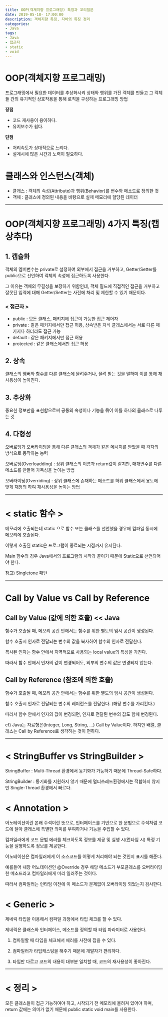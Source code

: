 ```yaml
---
title: OOP(객체지향 프로그래밍) 특징과 꼬리질문
date: 2019-05-18- 17:00:00
description: 객체지향 특징, 자바의 특징 정리
categories:
- Java
tags: 
- Java
- 접근자
- static
- void
---
```

# OOP(객체지향 프로그래밍)
프로그래밍에서 필요한 데이터를 추상화시켜 상태와 행위를 가진 객체를 만들고 그 객체들 간의 유기적인 상호작용을 통해 로직을 구성하는 프로그래밍 방법

**장점**
- 코드 재사용이 용이하다.
- 유지보수가 쉽다.

**단점**
- 처리속도가 상대적으로 느리다.
- 설계시에 많은 시간과 노력이 필요하다.

# 클래스와 인스턴스(객체)
- 클래스 : 객체의 속성(Attribute)과 행위(Behavior)를 변수와 메소드로 정의한 것
- 객체 : 클래스에 정의된 내용을 바탕으로 실제 메모리에 할당된 데이터

***

# OOP(객체지향 프로그래밍) 4가지 특징(캡상추다)
## 1. 캡슐화
객체의 멤버변수는 private로 설정하여 외부에서 접근을 거부하고, Getter/Setter를 public으로 선언하여 객체의 속성에 접근하도록 사용한다.

그 이유는 객체의 무결성을 보장하기 위함인데, 객체 필드에 직접적인 접근을 거부하고 잘못된 입력에 대해 Getter/Setter는 사전에 처리 및 제한할 수 있기 때문이다.

### < 접근자 >
* public    : 모든 클래스, 패키지에 접근이 가능한 접근 제어자
* private   : 같은 패키지에서만 접근 허용, 상속받은 자식 클래스에서는 서로 다른 패키지다 하더라도 접근 가능
* default   : 같은 패키지에서만 접근 허용
* protected : 같은 클래스에서만 접근 허용

## 2. 상속
클래스의 멤버와 함수를 다른 클래스에 물려주거나, 물려 받는 것을 말하며 이를 통해 재사용성이 높아진다.

## 3. 추상화
중요한 정보만을 표현함으로써 공통의 속성이나 기능을 묶어 이를 하나의 클래스로 다루는 것

## 4. 다형성
오버로딩과 오버라이딩을 통해 다른 클래스의 객체가 같은 메시지를 받았을 때 각자의 방식으로 동작하는 능력

오버로딩(Overloadding)    : 상위 클래스의 이름과 return값이 같지만, 매개변수를 다른 메소드를 만들어 가독성을 높이는 방법

오버라이딩(Overriding)     : 상위 클래스에 존재하는 메소드를 하위 클래스에서 용도에 맞게 재정의 하여 재사용성을 높이는 방법

***

# < static 함수 >
메모리에 호출되는데 static 으로 함수 또는 클래스를 선언했을 경우에 컴파일 동시에 메모리에 호출된다.

이렇게 호출된 static은 프로그램이 종료되는 시점까지 유지된다.

Main 함수의 경우 Java에서의 프로그램의 시작과 끝이기 때문에 Static으로 선언되어야 한다.

참고) Singletone 패턴

***

# Call by Value vs Call by Reference
## Call by Value (값에 의한 호출)        << Java
함수가 호출될 때, 메모리 공간 안에서는 함수를 위한 별도의 임시 공간이 생성된다.

함수 호출시 인자로 전달되는 변수의 값을 복사하여 함수의 인자로 전달한다.

복사된 인자는 함수 안에서 지역적으로 사용되는 local value의 특성을 가진다.

따라서 함수 안에서 인자의 값이 변경되어도, 외부의 변수의 값은 변경되지 않는다.

## Call by Reference (참조에 의한 호출)
함수가 호출될 때, 메모리 공간 안에서는 함수를 위한 별도의 임시 공간이 생성된다.

함수 호출시 인자로 전달되는 변수의 레퍼런스를 전달한다. (해당 변수를 가리킨다.)

따라서 함수 안에서 인자의 값이 변경되면, 인자로 전달된 변수의 값도 함께 변경된다.

cf) Java는 자료형은(Integer, Long, String, ...) Call by Value이다. 하지만 배열, 클래스는 Call by Reference로 생각하는 것이 편하다.

***

# < StringBuffer vs StringBuilder >
StringBuffer    : Multi-Thread 환경에서 동기화가 가능하기 때문에 Thread-Safe하다.

StringBuilder   : 동기화를 지원하지 않기 때문에 멀티쓰레드환경에서는 적합하지 않지만 Single-Thread 환경에서 빠르다.

# < Annotation >
어노테이션이란 본래 주석이란 뜻으로, 인터페이스를 기반으로 한 문법으로 주석처럼 코드에 달아 클래스에 특별한 의미를 부여하거나 기능을 주입할 수 있다.

컴파일러에게 코드 문법 에러를 체크하도록 정보를 제공 및 실행 시(런타임 시) 특정 기능을 실행하도록 정보를 제공한다.

어노테이션은 컴파일러에게 이 소스코드를 어떻게 처리해야 되는 것인지 표시를 해준다. 

예를들어 내장 어노테이션인 @Override 경우 해당 메소드가 부모클래스를 오버라이딩 한 메소드라고 컴파일러에게 미리 일러주는 것이다. 

따라서 컴파일러는 런타임 이전에 이 메소드가 문제없이 오버라이딩 되었는지 검사한다.

# < Generic >
제네릭 타입을 이용해서 컴파일 과정에서 타입 체크를 할 수 있다.

제네릭은 클래스와 인터페이스, 메소드를 정의할 때 타입 파라미터로 사용한다.

1. 컴파일할 때 타입을 체크해서 에러를 사전에 잡을 수 있다.

2. 컴파일러가 타입캐스팅을 해주기 때문에 개발자가 편리하다.

3. 타입만 다르고 코드의 내용이 대부분 일치할 때, 코드의 재사용성이 좋아진다.

***

# < 정리 >
모든 클래스들이 접근 가능하여야 하고, 시작되기 전 메모리에 올려져 있어야 하며, return 값에는 의미가 없기 때문에 public static void main를 사용한다.